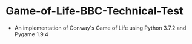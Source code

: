 # Game-of-Life-BBC-Technical-Test

- An implementation of Conway's Game of Life using Python 3.7.2 and Pygame 1.9.4
